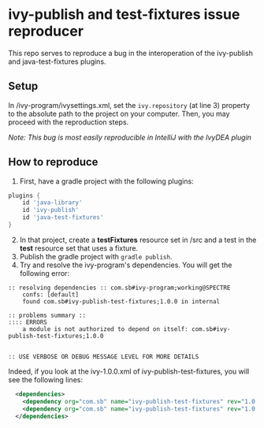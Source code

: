 # ivy-publish and test-fixtures issue reproducer
This repo serves to reproduce a bug in the interoperation of the ivy-publish and java-test-fixtures
plugins.

## Setup
In /ivy-program/ivysettings.xml, set the `ivy.repository` (at line 3) property to the absolute path to the project on your computer.
Then, you may proceed with the reproduction steps.

*Note: This bug is most easily reproducible in IntelliJ with the IvyDEA plugin*

## How to reproduce
1) First, have a gradle project with the following plugins:
```groovy
plugins {
    id 'java-library'
    id 'ivy-publish'
    id 'java-test-fixtures'
}
```
2) In that project, create a **testFixtures** resource set in /src 
and a test in the **test** resource set that uses a fixture.
3) Publish the gradle project with `gradle publish`.
4) Try and resolve the ivy-program's dependencies. You will get the following error:

```
:: resolving dependencies :: com.sb#ivy-program;working@SPECTRE
	confs: [default]
	found com.sb#ivy-publish-test-fixtures;1.0.0 in internal

:: problems summary ::
:::: ERRORS
	a module is not authorized to depend on itself: com.sb#ivy-publish-test-fixtures;1.0.0


:: USE VERBOSE OR DEBUG MESSAGE LEVEL FOR MORE DETAILS

```

Indeed, if you look at the ivy-1.0.0.xml of ivy-publish-test-fixtures, you will see the following lines:
```xml
  <dependencies>
    <dependency org="com.sb" name="ivy-publish-test-fixtures" rev="1.0.0" conf="testFixturesApiElements-&gt;default"/>
    <dependency org="com.sb" name="ivy-publish-test-fixtures" rev="1.0.0" conf="testFixturesRuntimeElements-&gt;default"/>
  </dependencies>
  ```